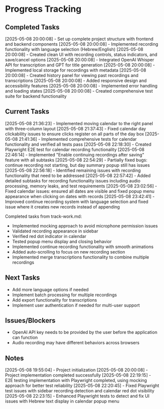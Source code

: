 # Progress Tracking

## Completed Tasks
[2025-05-08 20:00:08] - Set up complete project structure with frontend and backend components
[2025-05-08 20:00:08] - Implemented recording functionality with language selection (Hebrew/English)
[2025-05-08 20:00:08] - Created clean UI with recording controls, status indicators, and save/cancel options
[2025-05-08 20:00:08] - Integrated OpenAI Whisper API for transcription and GPT for title generation
[2025-05-08 20:00:08] - Implemented local storage for recordings with metadata
[2025-05-08 20:00:08] - Created history panel for viewing past recordings and transcriptions
[2025-05-08 20:00:08] - Added responsive design and accessibility features
[2025-05-08 20:00:08] - Implemented error handling and loading states
[2025-05-08 20:00:08] - Created comprehensive test suite for backend functionality

## Current Tasks
[2025-05-08 21:36:23] - Implemented moving calendar to the right panel with three-column layout
[2025-05-08 21:37:43] - Fixed calendar day clickability issues to ensure clicks register on all parts of the day box
[2025-05-08 21:41:36] - Implemented comprehensive tests for calendar functionality and verified all tests pass
[2025-05-08 22:18:30] - Created Playwright E2E test for calendar recording functionality
[2025-05-08 22:46:14] - Implemented "Enable continuing recordings after saving" feature with all subtasks
[2025-05-08 22:54:29] - Partially fixed bugs: continue recording not starting, but day summary popup still has issues
[2025-05-08 22:56:18] - Identified remaining issues with recording functionality that need to be addressed
[2025-05-08 22:57:42] - Added detailed subtasks for recording functionality issues including audio processing, memory leaks, and test requirements
[2025-05-08 23:02:56] - Fixed calendar issues: ensured all dates are visible and fixed popup menu appearance when clicking on dates with records
[2025-05-08 23:42:41] - Improved continue recording system with language selection and fixed issue where it creates new records instead of appending

Completed tasks from track-work.md:
- Implemented mocking approach to avoid microphone permission issues
- Validated recording appearance in sidebar
- Verified red dot indicator in calendar
- Tested popup menu display and closing behavior
- Implemented continue recording functionality with smooth animations
- Added auto-scrolling to focus on new recording section
- Implemented merge transcriptions functionality to combine multiple recordings

## Next Tasks
- Add more language options if needed
- Implement batch processing for multiple recordings
- Add export functionality for transcriptions
- Implement user authentication if needed for multi-user support

## Issues/Blockers
- OpenAI API key needs to be provided by the user before the application can function
- Audio recording may have different behaviors across browsers

## Notes
[2025-05-08 19:55:04] - Project initialization
[2025-05-08 20:00:08] - Project implementation completed successfully
[2025-05-08 22:19:15] - E2E testing implementation with Playwright completed, using mocking approach for better test reliability
[2025-05-08 22:20:45] - Fixed Playwright test issues with sidebar recording detection and calendar red dot visibility
[2025-05-08 22:23:15] - Enhanced Playwright tests to detect and fix UI issues with Hebrew text display in calendar popup menu
